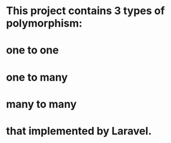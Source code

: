 # This project contains 3 types of polymorphism: 
# one to one
# one to many
# many to many 
# that implemented by Laravel.
